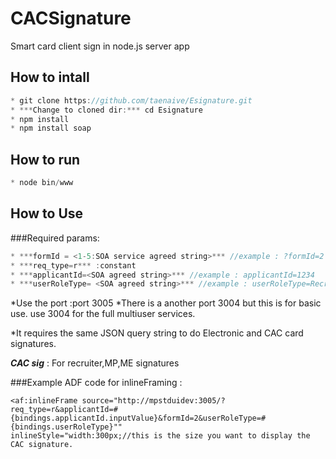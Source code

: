 CACSignature
============

Smart card client sign in node.js server app

How to intall
-------------

```js
* git clone https://github.com/taenaive/Esignature.git
* ***Change to cloned dir:*** cd Esignature
* npm install
* npm install soap
```

How to run
----------

```js
* node bin/www
```

How to Use
----------

###Required params:

```js
* ***formId = <1-5:SOA service agreed string>*** //example : ?formId=2
* ***req_type=r*** :constant
* ***applicantId=<SOA agreed string>*** //example : applicantId=1234
* ***userRoleType= <SOA agreed string>*** //example : userRoleType=Recruiter
```

*Use the port :port 3005
*There is a another port 3004 but this is for basic use. use 3004 for the full multiuser services.

*It requires the same JSON query string to do Electronic and CAC card signatures.


***CAC sig*** : For recruiter,MP,ME signatures

###Example ADF code for inlineFraming :

```adf
<af:inlineFrame source="http://mpstduidev:3005/?req_type=r&applicantId=#
{bindings.applicantId.inputValue}&formId=2&userRoleType=#{bindings.userRoleType}""
inlineStyle="width:300px;//this is the size you want to display the CAC signature.
```

